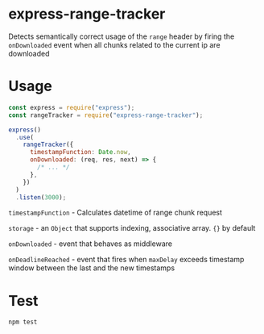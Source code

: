 # express-range-tracker

Detects semantically correct usage of the `range` header by firing the `onDownloaded` event when all chunks related to the current ip are downloaded

# Usage

```js
const express = require("express");
const rangeTracker = require("express-range-tracker");

express()
  .use(
    rangeTracker({
      timestampFunction: Date.now,
      onDownloaded: (req, res, next) => {
        /* ... */
      },
    })
  )
  .listen(3000);
```

`timestampFunction` - Calculates datetime of range chunk request

`storage` - an `Object` that supports indexing, associative array. `{}` by default

`onDownloaded` - event that behaves as middleware

`onDeadlineReached` - event that fires when `maxDelay` exceeds timestamp window between the last and the new timestamps

# Test

```bash
npm test
```
